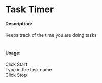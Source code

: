 # Task Timer
#### Description:
Keeps track of the time you are doing tasks

#
#### Usage:
Click Start  
Type in the task name  
Click Stop
